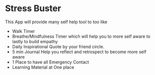 # Stress Buster

This App will provide many self help tool to too like
* Walk Timer
* Breathe/Mindfulness Timer which will help you to more self aware to lastly to build empathy
* Daily Inspirational Quote by your friend circle.
* 5 min Journal Help you reflect and retrospect to become more self aware 
* 1 Place to have all Emergency Contact 
* Learning Material at One place

